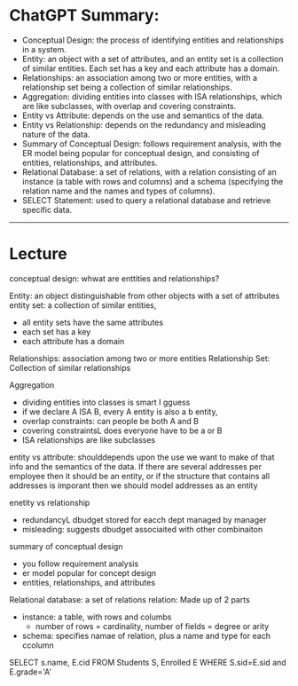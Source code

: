 # ChatGPT Summary:

-   Conceptual Design: the process of identifying entities and relationships in a system.
-   Entity: an object with a set of attributes, and an entity set is a collection of similar entities. Each set has a key and each attribute has a domain.
-   Relationships: an association among two or more entities, with a relationship set being a collection of similar relationships.
-   Aggregation: dividing entities into classes with ISA relationships, which are like subclasses, with overlap and covering constraints.
-   Entity vs Attribute: depends on the use and semantics of the data.
-   Entity vs Relationship: depends on the redundancy and misleading nature of the data.
-   Summary of Conceptual Design: follows requirement analysis, with the ER model being popular for conceptual design, and consisting of entities, relationships, and attributes.
-   Relational Database: a set of relations, with a relation consisting of an instance (a table with rows and columns) and a schema (specifying the relation name and the names and types of columns).
-   SELECT Statement: used to query a relational database and retrieve specific data.
-----------------------------------------------------------------

# Lecture

conceptual design: whwat are enttities and relationships?

Entity: an object distinguishable from other objects with a set of attributes
entity set: a collection of similar entities, 
- all entity sets have the same attributes
- each set has a key
- each attribute has a domain

Relationships: association among two or more entities
Relationship Set: Collection of similar relationships

Aggregation
- dividing entities into classes is smart I gguess
- if we declare A ISA B, every A entity is also a b entity,
- overlap constraints: can people be both A and B
- covering constraintsL does everyone have to be a or B
- ISA relationships are like subclasses

entity vs attribute:
shoulddepends upon the use we want to make of that info and the semantics of the data. If there are several addresses per employee then it should be an entity, or if the structure that contains all addresses is imporant then we should model addresses as an entity 

enetity vs relationship
- redundancyL dbudget stored for eacch dept managed by manager
- misleading: suggests dbudget associaited with other combinaiton

summary of conceptual design
- you follow requirement analysis
- er model popular for concept design
- entities, relationships, and attributes

Relational database: a set of relations
relation: Made up of 2 parts
- instance: a table, with rows and columbs
	- number of rows = cardinality,  number of fields = degree or arity
- schema: specifies namae of relation, plus a name and type for each ccolumn


SELECT s.name, E.cid
FROM Students S, Enrolled E
WHERE S.sid=E.sid and E.grade='A'



